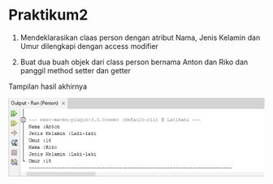 # Praktikum2

1. Mendeklarasikan claas person dengan atribut Nama, Jenis Kelamin dan Umur
dilengkapi dengan access modifier



2. Buat dua buah objek dari class person bernama Anton dan Riko dan
panggil method setter dan getter



Tampilan hasil akhirnya

![Gambar 1](screenshot/ss.png)